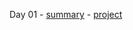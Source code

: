 

Day 01
    - [summary](https://github.com/hyejin830/Android_Daily_Study_V2/blob/master/Day01/Summary.md)
    - [project](https://github.com/hyejin830/Android_Daily_Study_V2/blob/master/Day01/Chapter01_0415)

